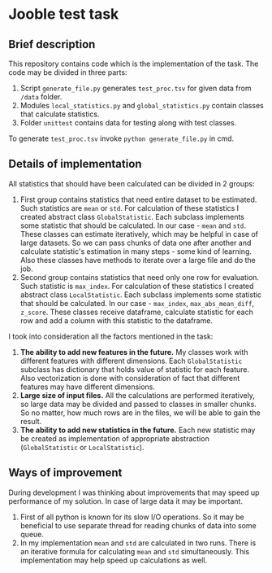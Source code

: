 # Jooble test task
## Brief description
This repository contains code which is the implementation of the task.
The code may be divided in three parts:
  1) Script ```generate_file.py``` generates ```test_proc.tsv``` for given data from ```/data``` folder.
  2) Modules ```local_statistics.py``` and ```global_statistics.py``` contain classes that calculate statistics.
  3) Folder ```unittest``` contains data for testing along with test classes.

To generate ```test_proc.tsv``` invoke ```python generate_file.py``` in cmd.

## Details of implementation
All statistics that should have been calculated can be divided in 2 groups:
  1) First group contains statistics that need entire dataset to be estimated. Such statistics are ```mean``` 
     or ```std```. For calculation of these statistics I created abstract class ```GlobalStatistic```. Each subclass 
     implements some statistic that should be calculated. In our case - ```mean``` and ```std```. These classes can 
     estimate iteratively, which may be helpful in case of large datasets. So we can pass chunks of data one after 
     another and calculate statistic's estimation in many steps - some kind of learning. Also these classes have methods 
     to iterate over a large file and do the job.
  2) Second group contains statistics that need only one row for evaluation. Such statistic is ```max_index```. 
     For calculation of these statistics I created abstract class ```LocalStatistic```. Each subclass implements 
     some statistic that should be calculated. In our case - ```max_index```, ```max_abs_mean_diff```, ```z_score```. 
     These classes receive dataframe, calculate statistic for each row and add a column with this statistic to the dataframe.
 
 I took into consideration all the factors mentioned in the task:
 1) __The ability to add new features in the future.__ My classes work with different features with different dimensions.
    Each ```GlobalStatistic``` subclass has dictionary that holds value of statistic for each feature. Also vectorization
    is done with consideration of fact that different features may have different dimensions.
 2) __Large size of input files.__ All the calculations are performed iteratively, so large data may be divided and passed to 
 classes in smaller chunks. So no matter, how much rows are in the files, we will be able to gain the result. 
 3) __The ability to add new statistics in the future.__ Each new statistic may be created as implementation of appropriate 
 abstraction (```GlobalStatistic``` or ```LocalStatistic```).
 
 ## Ways of improvement
 During development I was thinking about improvements that may speed up performance of my solution. In case of large 
 data it may be important. 
  1) First of all python is known for its slow I/O operations. So it may be beneficial to use 
     separate thread for reading chunks of data into some queue.
  2) In my implementation ```mean``` and ```std``` are calculated in two runs. There is an iterative formula for calculating
     ```mean``` and ```std``` simultaneously. This implementation may help speed up calculations as well.
 
